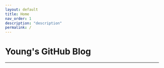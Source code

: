 ```yaml
---
layout: default
title: Home
nav_order: 1
description: "description"
permalink: /
---
```


# Young's GitHub Blog

---
